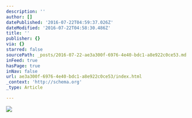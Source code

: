 ```yaml
---
description: ''
author: []
datePublished: '2016-07-22T04:59:37.026Z'
dateModified: '2016-07-22T04:58:30.486Z'
title: ''
publisher: {}
via: {}
starred: false
sourcePath: _posts/2016-07-22-ae3a300f-6976-4e40-bdc1-a8e922c0ce53.md
inFeed: true
hasPage: true
inNav: false
url: ae3a300f-6976-4e40-bdc1-a8e922c0ce53/index.html
_context: 'http://schema.org'
_type: Article

---
```

![](https://the-grid-user-content.s3-us-west-2.amazonaws.com/ea711e04-f136-4be5-aeb1-a2bc56176662.jpg)
